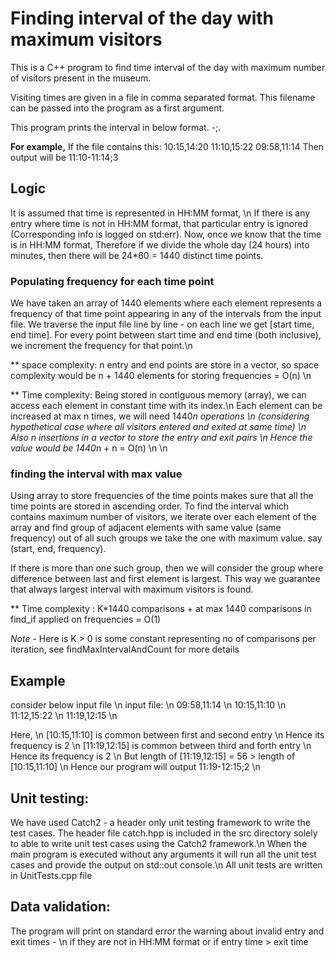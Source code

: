 # Finding interval of the day with maximum visitors

This is a C++ program to find time interval of the day with maximum number of visitors 
present in the museum.

Visiting times are given in a file in comma separated format.
This filename can be passed into the program as a first argument.

This program prints the interval in below format.
<start time>-<end time>;<number of visitors>. 

**For example,**
If the file contains this:
10:15,14:20
11:10,15:22
09:58,11:14
Then output will be
11:10-11:14;3

## Logic
It is assumed that time is represented in HH:MM format, \n
If there is any entry where time is not in HH:MM format, that particular entry is ignored
(Corresponding info is logged on std:err).
Now, once we know that the time is in HH:MM format,
Therefore if we divide the whole day (24 hours) into minutes, 
then there will be 24*60 = 1440 distinct time points.


### Populating frequency for each time point
We have taken an array of 1440 elements where each element represents 
a frequency of that time point appearing in any of the intervals from the input file.
We traverse the input file line by line - on each line we get [start time, end time].
For every point between start time and end time (both inclusive), 
we increment the frequency for that point.\n

** space complexity:
n entry and end points are store in a vector, so space complexity would be 
n + 1440 elements for storing frequencies  = O(n)  \n

** Time complexity:
Being stored in contiguous memory (array), we can access each element in constant time with its index.\n
Each element can be increased at max n times, we will need 1440*n operations \n
(considering hypothetical case where all visitors entered and exited at same time) \n
Also n insertions in a vector to store the entry and exit pairs \n
Hence the value would be 1440*n + n = O(n)
\n
\n
### finding the interval with max value
Using array to store frequencies of the time points makes sure that all the time points are stored in ascending order.
To find the interval which contains maximum number of visitors, 
we iterate over each element of the array and find group of adjacent elements with same value (same frequency)
out of all such groups we take the one with maximum value.
say  (start, end, frequency).

If there is more than one such group, then we will consider the group where difference between last and first element is largest.
This way we guarantee that always largest interval with maximum visitors is found.

** Time complexity :
K*1440 comparisons + at max 1440 comparisons in find_if applied on frequencies
= O(1)


*Note* - Here is K > 0 is some constant representing no of comparisons per iteration, see findMaxIntervalAndCount for more details

## Example
consider below input file \n
input file: \n
09:58,11:14 \n
10:15,11:10 \n
11:12,15:22 \n
11:19,12:15 \n

Here, \n
[10:15,11:10] is common between first and second entry \n
Hence its frequency is 2 \n
[11:19,12:15] is common between third and forth entry \n
Hence its frequency is 2 \n
But length of [11:19,12:15] = 56 >  length of [10:15,11:10] \n
Hence our program will output 11:19-12:15;2 \n

## Unit testing:
We have used Catch2 - a header only unit testing framework to write the test cases.
The header file catch.hpp is included in the src directory solely to able to write unit test cases using the Catch2 framework.\n
When the main program is executed without any arguments it will run all the unit test cases and provide the output on std::out console.\n
All unit tests are written in UnitTests.cpp file


## Data validation:
The program will print on standard error the warning about invalid entry and exit times - \n
if they are not in HH:MM format or if entry time > exit time